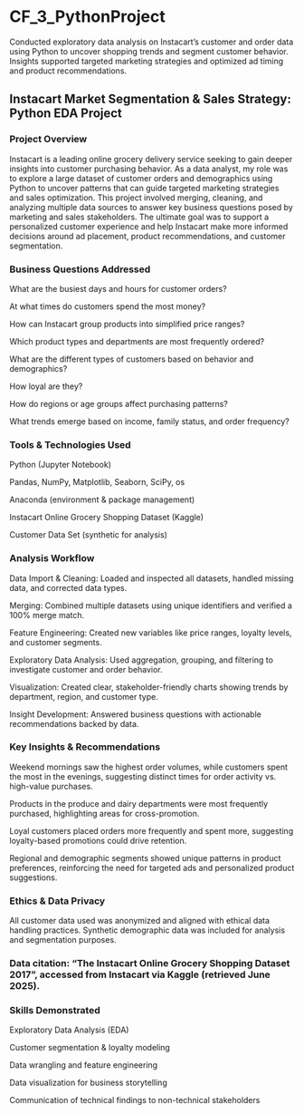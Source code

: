 # CF_3_PythonProject
Conducted exploratory data analysis on Instacart’s customer and order data using Python to uncover shopping trends and segment customer behavior. Insights supported targeted marketing strategies and optimized ad timing and product recommendations.

## Instacart Market Segmentation & Sales Strategy: Python EDA Project

### Project Overview

Instacart is a leading online grocery delivery service seeking to gain deeper insights into customer purchasing behavior. As a data analyst, my role was to explore a large dataset of customer orders and demographics using Python to uncover patterns that can guide targeted marketing strategies and sales optimization. This project involved merging, cleaning, and analyzing multiple data sources to answer key business questions posed by marketing and sales stakeholders. The ultimate goal was to support a personalized customer experience and help Instacart make more informed decisions around ad placement, product recommendations, and customer segmentation.

### Business Questions Addressed

What are the busiest days and hours for customer orders?

At what times do customers spend the most money?

How can Instacart group products into simplified price ranges?

Which product types and departments are most frequently ordered?

What are the different types of customers based on behavior and demographics?

How loyal are they?

How do regions or age groups affect purchasing patterns?

What trends emerge based on income, family status, and order frequency?

### Tools & Technologies Used

Python (Jupyter Notebook)

Pandas, NumPy, Matplotlib, Seaborn, SciPy, os

Anaconda (environment & package management)

Instacart Online Grocery Shopping Dataset (Kaggle)

Customer Data Set (synthetic for analysis)

### Analysis Workflow

Data Import & Cleaning: Loaded and inspected all datasets, handled missing data, and corrected data types.

Merging: Combined multiple datasets using unique identifiers and verified a 100% merge match.

Feature Engineering: Created new variables like price ranges, loyalty levels, and customer segments.

Exploratory Data Analysis: Used aggregation, grouping, and filtering to investigate customer and order behavior.

Visualization: Created clear, stakeholder-friendly charts showing trends by department, region, and customer type.

Insight Development: Answered business questions with actionable recommendations backed by data.

### Key Insights & Recommendations

Weekend mornings saw the highest order volumes, while customers spent the most in the evenings, suggesting distinct times for order activity vs. high-value purchases.

Products in the produce and dairy departments were most frequently purchased, highlighting areas for cross-promotion.

Loyal customers placed orders more frequently and spent more, suggesting loyalty-based promotions could drive retention.

Regional and demographic segments showed unique patterns in product preferences, reinforcing the need for targeted ads and personalized product suggestions.

### Ethics & Data Privacy

All customer data used was anonymized and aligned with ethical data handling practices. Synthetic demographic data was included for analysis and segmentation purposes.

### Data citation: “The Instacart Online Grocery Shopping Dataset 2017”, accessed from Instacart via Kaggle (retrieved June 2025).

### Skills Demonstrated

Exploratory Data Analysis (EDA)

Customer segmentation & loyalty modeling

Data wrangling and feature engineering

Data visualization for business storytelling

Communication of technical findings to non-technical stakeholders
